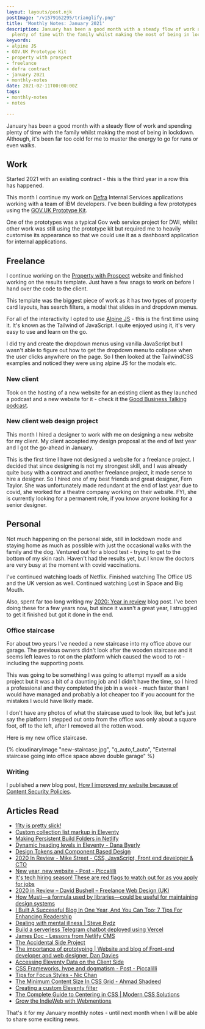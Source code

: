 ```yaml
---
layout: layouts/post.njk
postImage: "/v1579162295/trianglify.png"
title: 'Monthly Notes: January 2021'
description: January has been a good month with a steady flow of work and spending
  plenty of time with the family whilst making the most of being in lockdown.
keywords:
- alpine JS
- GOV.UK Prototype Kit
- property with prospect
- freelance
- defra contract
- january 2021
- monthly-notes
date: 2021-02-11T00:00:00Z
tags:
- monthly-notes
- notes

---
```

January has been a good month with a steady flow of work and spending plenty of time with the family whilst making the most of being in lockdown. Although, it's been far too cold for me to muster the energy to go for runs or even walks.

## Work

Started 2021 with an existing contract - this is the third year in a row this has happened.

This month I continue my work on [Defra](https://www.gov.uk/government/organisations/department-for-environment-food-rural-affairs) Internal Services applications working with a team of IBM developers. I've been building a few prototypes using the [GOV.UK Prototype Kit](https://govuk-prototype-kit.herokuapp.com/docs).

One of the prototypes was a typical Gov web service project for DWI, whilst other work was still using the prototype kit but required me to heavily customise its appearance so that we could use it as a dashboard application for internal applications.

## Freelance

I continue working on the [Property with Prospect](https://propertytorenovate.co.uk "Current version of the Property with Prospect website") website and finished working on the results template. Just have a few snags to work on before I hand over the code to the client.

This template was the biggest piece of work as it has two types of property card layouts, has search filters, a modal that slides in and dropdown menus.

For all of the interactivity I opted to use [Alpine JS](https://github.com/alpinejs/alpine/) - this is the first time using it. It's known as the Tailwind of JavaScript. I quite enjoyed using it, it's very easy to use and learn on the go.

I did try and create the dropdown menus using vanilla JavaScript but I wasn't able to figure out how to get the dropdown menu to collapse when the user clicks anywhere on the page. So I then looked at the TailwindCSS examples and noticed they were using alpine JS for the modals etc.

### New client

Took on the hosting of a new website for an existing client as they launched a podcast and a new website for it - check it the [Good Business Talking podcast](https://www.goodbusinesstalking.com/).

### New client web design project

This month I hired a designer to work with me on designing a new website for my client.  My client accepted my design proposal at the end of last year and I got the go-ahead in January.

This is the first time I have not designed a website for a freelance project. I decided that since designing is not my strongest skill, and I was already quite busy with a contract and another freelance project, it made sense to hire a designer. So I hired one of my best friends and great designer, Fern Taylor. She was unfortunately made redundant at the end of last year due to covid, she worked for a theatre company working on their website. FYI, she is currently looking for a permanent role, if you know anyone looking for a senior designer.

## Personal

Not much happening on the personal side, still in lockdown mode and staying home as much as possible with just the occasional walks with the family and the dog. Ventured out for a blood test - trying to get to the bottom of my skin rash. Haven't had the results yet, but I know the doctors are very busy at the moment with covid vaccinations.

I've continued watching loads of Netflix. Finished watching The Office US and the UK version as well. Continued watching Lost in Space and Big Mouth.

Also, spent far too long writing my [2020: Year in review](https://www.juanfernandes.uk/blog/2020-year-in-review/) blog post. I've been doing these for a few years now, but since it wasn't a great year, I struggled to get it finished but got it done in the end.

### Office staircase

For about two years I've needed a new staircase into my office above our garage. The previous owners didn't look after the wooden staircase and it seems left leaves to rot on the platform which caused the wood to rot - including the supporting posts.

This was going to be something I was going to attempt myself as a side project but it was a bit of a daunting job and I didn't have the time, so I hired a professional and they completed the job in a week - much faster than I would have managed and probably a lot cheaper too if you account for the mistakes I would have likely made.

I don't have any photos of what the staircase used to look like, but let's just say the platform I stepped out onto from the office was only about a square foot, off to the left, after I removed all the rotten wood.

Here is my new office staircase.

{% cloudinaryImage "new-staircase.jpg", "q_auto,f_auto", "External staircase going into office space above double garage" %}

### Writing

I published a new blog post, [How I improved my website because of Content Security Policies](https://www.juanfernandes.uk/blog/improved-website-because-of-csp/).

## Articles Read

* [11ty is pretty slick!](https://mrqwest.co.uk/blog/11ty/ "11ty is pretty slick!")
* [Custom collection list markup in Eleventy](https://www.dandenney.com/posts/front-end-dev/custom-collection-list-markup-in-eleventy/ "Custom collection list markup in Eleventy")
* [Making Persistent Build Folders in Netlify](https://mxb.dev/blog/persistent-build-folders-netlify/ "Making Persistent Build Folders in Netlify")
* [Dynamic heading levels in Eleventy - Dana Byerly](https://danabyerly.com/articles/dynamic-heading-levels-in-eleventy/ "Dynamic heading levels in Eleventy - Dana Byerly")
* [Design Tokens and Component Based Design](https://24ways.org/2019/design-tokens-and-component-based-design/ "Design Tokens and Component Based Design")
* [2020 In Review - Mike Street - CSS, JavaScript, Front end developer & CTO](https://www.mikestreety.co.uk/blog/2020-in-review/ "2020 In Review - Mike Street - CSS, JavaScript, Front end developer & CTO")
* [New year, new website - Post - Piccalilli](https://piccalil.li/blog/new-year-new-website/ "New year, new website - Post - Piccalilli")
* [It's tech hiring season! These are red flags to watch out for as you apply for jobs](https://catherinekiiru.hashnode.dev/its-tech-hiring-season-these-are-red-flags-to-watch-out-for-as-you-apply-for-jobs "It's tech hiring season! These are red flags to watch out for as you apply for jobs")
* [2020 in Review – David Bushell – Freelance Web Design (UK)](https://dbushell.com/2021/01/05/2020-in-review/ "2020 in Review – David Bushell – Freelance Web Design (UK)")
* [How Musti—a formula used by libraries—could be useful for maintaining design systems](https://alstevens.co.uk/musti-a-formula-for-maintaining-design-systems/ "How Musti—a formula used by libraries—could be useful for maintaining design systems")
* [I Built A Successful Blog In One Year, And You Can Too; 7 Tips For Enhancing Readership](https://dev.to/emmabostian/i-built-a-successful-blog-in-one-year-and-you-can-too-7-tips-for-enhancing-readership-5f8b "I Built A Successful Blog In One Year, And You Can Too; 7 Tips For Enhancing Readership")
* [Dealing with mental illness | Steve Rydz](https://steverydz.com/2019/12/30/dealing-with-mental-illness/ "Dealing with mental illness | Steve Rydz")
* [Build a serverless Telegram chatbot deployed using Vercel](https://www.marclittlemore.com/serverless-telegram-chatbot-vercel/ "Build a serverless Telegram chatbot deployed using Vercel")
* [James Doc - Lessons from Netlify CMS](https://jamesdoc.com/blog/2021/netlify-cms/ "James Doc - Lessons from Netlify CMS")
* [The Accidental Side Project](https://24ways.org/2019/the-accidental-side-project/ "The Accidental Side Project")
* [The importance of prototyping | Website and blog of Front-end developer and web designer, Dan Davies](https://www.dan-davies.co.uk/the-importance-of-prototyping "The importance of prototyping | Website and blog of Front-end developer and web designer, Dan Davies")
* [Accessing Eleventy Data on the Client Side](https://www.raymondcamden.com/2021/01/18/accessing-eleventy-data-on-the-client-side "Accessing Eleventy Data on the Client Side")
* [CSS Frameworks, hype and dogmatism - Post - Piccalilli](https://piccalil.li/blog/css-frameworks-hype-and-dogmatism/ "CSS Frameworks, hype and dogmatism - Post - Piccalilli")
* [Tips for Focus Styles - Nic Chan](https://www.nicchan.me/blog/tips-for-focus-styles/ "Tips for Focus Styles - Nic Chan")
* [The Minimum Content Size In CSS Grid - Ahmad Shadeed](https://ishadeed.com/article/min-content-size-css-grid/ "The Minimum Content Size In CSS Grid - Ahmad Shadeed")
* [Creating a custom Eleventy filter](https://dev.to/dailydevtips1/creating-a-custom-eleventy-filter-58db "Creating a custom Eleventy filter")
* [The Complete Guide to Centering in CSS | Modern CSS Solutions](https://moderncss.dev/complete-guide-to-centering-in-css/ "The Complete Guide to Centering in CSS | Modern CSS Solutions")
* [Grow the IndieWeb with Webmentions](https://amberwilson.co.uk/blog/grow-the-indieweb-with-webmentions/ "Grow the IndieWeb with Webmentions")

That's it for my January monthly notes - until next month when I will be able to share some exciting news.
